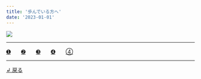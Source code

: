 ```yaml
---
title: '歩んでいる方へ'
date: '2023-01-01'
---
```

![](/images/0-12344.jpg)
***
[➊](/posts/11)　　[➋](/posts/22)　　[➌](/posts/33)　　[➍](/posts/44)　　[④](/posts/00)
***
[ ↲ 戻る ](https://01234567890.thebase.in/about)
